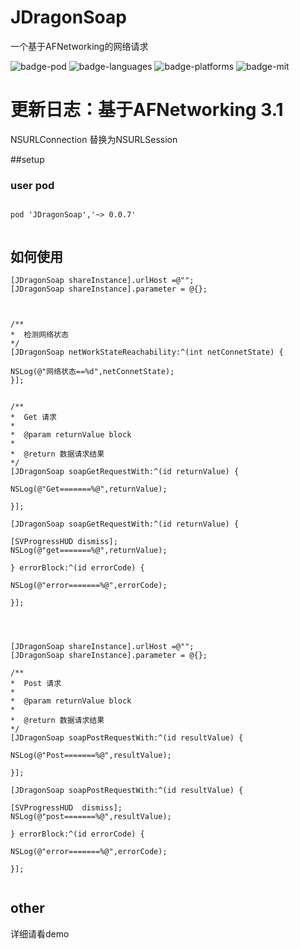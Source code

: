 # JDragonSoap
一个基于AFNetworking的网络请求

![badge-pod] ![badge-languages] ![badge-platforms] ![badge-mit]



# 更新日志：基于AFNetworking 3.1  

NSURLConnection 替换为NSURLSession 

##setup

### user pod

```

pod 'JDragonSoap','~> 0.0.7'


```


## 如何使用


```
[JDragonSoap shareInstance].urlHost =@"";
[JDragonSoap shareInstance].parameter = @{};



/**
*  检测网络状态
*/
[JDragonSoap netWorkStateReachability:^(int netConnetState) {

NSLog(@"网络状态==%d",netConnetState);
}];


/**
*  Get 请求
*
*  @param returnValue block
*
*  @return 数据请求结果
*/
[JDragonSoap soapGetRequestWith:^(id returnValue) {

NSLog(@"Get=======%@",returnValue);

}];

[JDragonSoap soapGetRequestWith:^(id returnValue) {

[SVProgressHUD dismiss];
NSLog(@"get=======%@",returnValue);

} errorBlock:^(id errorCode) {

NSLog(@"error=======%@",errorCode);

}];




```



```
[JDragonSoap shareInstance].urlHost =@"";
[JDragonSoap shareInstance].parameter = @{};

/**
*  Post 请求
*
*  @param returnValue block
*
*  @return 数据请求结果
*/
[JDragonSoap soapPostRequestWith:^(id resultValue) {

NSLog(@"Post=======%@",resultValue);

}];

[JDragonSoap soapPostRequestWith:^(id resultValue) {

[SVProgressHUD  dismiss];
NSLog(@"post=======%@",resultValue);

} errorBlock:^(id errorCode) {

NSLog(@"error=======%@",errorCode);

}];


```


## other

详细请看demo



[badge-platforms]: https://img.shields.io/badge/platforms-iOS-lightgrey.svg
[badge-pod]: https://img.shields.io/cocoapods/v/JDragonSoap.svg?label=version
[badge-languages]: https://img.shields.io/badge/languages-ObjC-orange.svg
[badge-mit]: https://img.shields.io/badge/license-MIT-blue.svg




